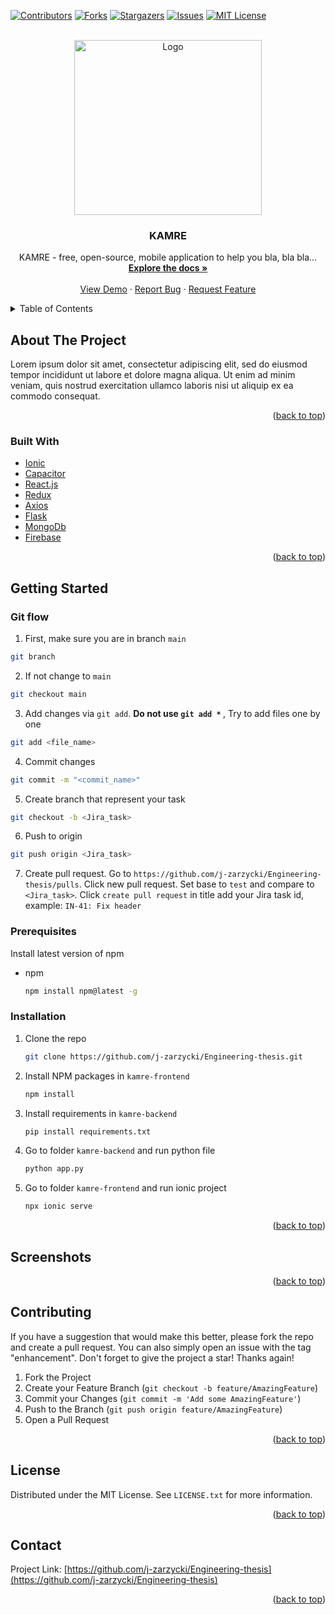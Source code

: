 <div id="top"></div>





[![Contributors][contributors-shield]][contributors-url]
[![Forks][forks-shield]][forks-url]
[![Stargazers][stars-shield]][stars-url]
[![Issues][issues-shield]][issues-url]
[![MIT License][license-shield]][license-url]

<!-- PROJECT LOGO -->
<br />
<div align="center">
  <a href="https://github.com/j-zarzycki/Engineering-thesis">
    <img src="https://i.ibb.co/k6S09zt/logo-transparent.png" alt="Logo" width="300" height="280">
  </a>

<h3 align="center">KAMRE</h3>

  <p align="center">
    KAMRE - free, open-source, mobile application to help you bla, bla bla... 
    <br />
    <a href="https://github.com/j-zarzycki/Engineering-thesis"><strong>Explore the docs »</strong></a>
    <br />
    <br />
    <a href="https://github.com/j-zarzycki/Engineering-thesis">View Demo</a>
    ·
    <a href="https://github.com/j-zarzycki/Engineering-thesis/issues">Report Bug</a>
    ·
    <a href="https://github.com/j-zarzycki/Engineering-thesis/issues">Request Feature</a>
  </p>
</div>



<!-- TABLE OF CONTENTS -->
<details>
  <summary>Table of Contents</summary>
  <ol>
    <li>
      <a href="#about-the-project">About The Project</a>
      <ul>
        <li><a href="#built-with">Built With</a></li>
      </ul>
    </li>
    <li>
      <a href="#getting-started">Getting Started</a>
      <ul>
        <li><a href="#prerequisites">Prerequisites</a></li>
        <li><a href="#installation">Installation</a></li>
      </ul>
    </li>
    <li><a href="#screenshots">Screenshots</a></li>
    <li><a href="#contributing">Contributing</a></li>
    <li><a href="#license">License</a></li>
    <li><a href="#contact">Contact</a></li> 
  </ol>
</details>



<!-- ABOUT THE PROJECT -->
## About The Project

Lorem ipsum dolor sit amet, consectetur adipiscing elit, sed do eiusmod tempor incididunt ut labore et dolore magna aliqua. Ut enim ad minim veniam, quis nostrud exercitation ullamco laboris nisi ut aliquip ex ea commodo consequat.
<p align="right">(<a href="#top">back to top</a>)</p>



### Built With
* [Ionic](https://ionicframework.com/)
* [Capacitor](https://capacitorjs.com/)
* [React.js](https://reactjs.org/)
* [Redux](https://redux.js.org/)
* [Axios](https://github.com/axios/axios)
* [Flask](https://flask.palletsprojects.com/en/2.1.x/)
* [MongoDb](https://www.mongodb.com/)
* [Firebase](https://firebase.google.com/)


<p align="right">(<a href="#top">back to top</a>)</p>



<!-- GETTING STARTED -->




## Getting Started

### Git flow

1. First, make sure you are in branch `main`
```sh
git branch
```

2. If not change to `main`
```sh
git checkout main
```

3. Add changes via `git add`. <b>Do not use `git add *` </b>, Try to add files one by one
```sh
git add <file_name>
```

4. Commit changes
```sh
git commit -m "<commit_name>"
```

5. Create branch that represent your task
```sh
git checkout -b <Jira_task>
```

6. Push to origin
```sh
git push origin <Jira_task>
```

7. Create pull request. Go to `https://github.com/j-zarzycki/Engineering-thesis/pulls`. Click new pull request. Set base to `test` and compare to `<Jira_task>`. Click `create pull request` in title add your Jira task id, example: `IN-41: Fix header`

### Prerequisites

Install latest version of npm
* npm
  ```sh
  npm install npm@latest -g
  ```

### Installation

1. Clone the repo
   ```sh
   git clone https://github.com/j-zarzycki/Engineering-thesis.git
   ```
2. Install NPM packages in `kamre-frontend`
   ```sh
   npm install
   ```
3. Install requirements in `kamre-backend`
   ```sh
   pip install requirements.txt
   ```
4. Go to folder `kamre-backend` and run python file
   ```sh
   python app.py
   ```
5. Go to folder `kamre-frontend` and run ionic project
   ```sh
   npx ionic serve
    ```
 
<p align="right">(<a href="#top">back to top</a>)</p>



<!-- USAGE EXAMPLES -->
## Screenshots


<p align="right">(<a href="#top">back to top</a>)</p>





<!-- CONTRIBUTING -->
## Contributing

If you have a suggestion that would make this better, please fork the repo and create a pull request. You can also simply open an issue with the tag "enhancement".
Don't forget to give the project a star! Thanks again!

1. Fork the Project
2. Create your Feature Branch (`git checkout -b feature/AmazingFeature`)
3. Commit your Changes (`git commit -m 'Add some AmazingFeature'`)
4. Push to the Branch (`git push origin feature/AmazingFeature`)
5. Open a Pull Request

<p align="right">(<a href="#top">back to top</a>)</p>



<!-- LICENSE -->
## License

Distributed under the MIT License. See `LICENSE.txt` for more information.

<p align="right">(<a href="#top">back to top</a>)</p>



<!-- CONTACT -->
## Contact

Project Link: [https://github.com/j-zarzycki/Engineering-thesis](https://github.com/j-zarzycki/Engineering-thesis)

<p align="right">(<a href="#top">back to top</a>)</p>





<!-- MARKDOWN LINKS & IMAGES -->
<!-- https://www.markdownguide.org/basic-syntax/#reference-style-links -->
[contributors-shield]: https://img.shields.io/github/contributors/j-zarzycki/Engineering-thesis.svg?style=for-the-badge
[contributors-url]: https://github.com/j-zarzycki/j-zarzycki/graphs/contributors
[forks-shield]: https://img.shields.io/github/forks/j-zarzycki/Engineering-thesis.svg?style=for-the-badge
[forks-url]: https://github.com/j-zarzycki/Engineering-thesis/network/members
[stars-shield]: https://img.shields.io/github/stars/j-zarzycki/Engineering-thesis.svg?style=for-the-badge
[stars-url]: https://github.com/j-zarzycki/Engineering-thesis/stargazers
[issues-shield]: https://img.shields.io/github/issues/j-zarzycki/Engineering-thesis.svg?style=for-the-badge
[issues-url]: https://github.com/j-zarzycki/Engineering-thesis/issues
[license-shield]: https://img.shields.io/github/licensej-zarzycki/Engineering-thesis.svg?style=for-the-badge
[license-url]: https://github.com/j-zarzycki/Engineering-thesis/blob/master/LICENSE.txt
[linkedin-shield]: https://img.shields.io/badge/-LinkedIn-black.svg?style=for-the-badge&logo=linkedin&colorB=555
